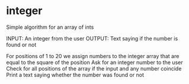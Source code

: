 # integer
Simple algorithm for an array of ints

INPUT: An integer from the user
OUTPUT: Text saying if the number is found or not

For positions of 1 to 20 we assign numbers to the integer array that are equal to the square of the position
Ask for an integer number to the user
Check for all positions of the array if the input and any number coincide
Print a text saying whether the number was found or not
